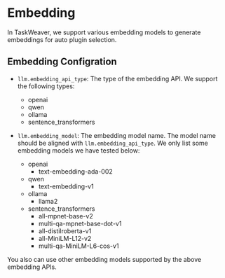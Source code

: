 # Embedding

In TaskWeaver, we support various embedding models to generate embeddings for auto plugin selection.


## Embedding Configration

- `llm.embedding_api_type`: The type of the embedding API. We support the following types:
  - openai
  - qwen
  - ollama
  - sentence_transformers

- `llm.embedding_model`: The embedding model name. The model name should be aligned with `llm.embedding_api_type`.
   We only list some embedding models we have tested below:
  - openai
    - text-embedding-ada-002
  - qwen
    - text-embedding-v1
  - ollama
    - llama2
  - sentence_transformers
    - all-mpnet-base-v2
    - multi-qa-mpnet-base-dot-v1
    - all-distilroberta-v1
    - all-MiniLM-L12-v2
    - multi-qa-MiniLM-L6-cos-v1

You also can use other embedding models supported by the above embedding APIs.